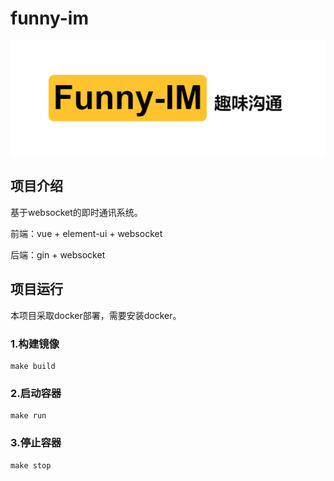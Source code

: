 
# funny-im
![avatar](https://github.com/penggehero/funny-im/blob/main/logo/logo.png)

## 项目介绍

基于websocket的即时通讯系统。

前端：vue + element-ui + websocket

后端：gin + websocket

## 项目运行

本项目采取docker部署，需要安装docker。

### 1.构建镜像

```shell
make build
```

### 2.启动容器

```shell
make run
```

### 3.停止容器

```shell
make stop
```
